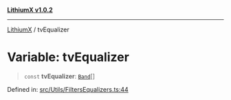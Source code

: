 [**LithiumX v1.0.2**](../README.md)

***

[LithiumX](../globals.md) / tvEqualizer

# Variable: tvEqualizer

> `const` **tvEqualizer**: [`Band`](../interfaces/Band.md)[]

Defined in: [src/Utils/FiltersEqualizers.ts:44](https://github.com/anantix-network/LithiumX/blob/791eed01fbe9f7030525ce976bc687f47cb06e89/src/Utils/FiltersEqualizers.ts#L44)
